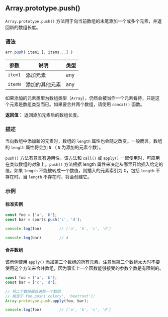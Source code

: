 ## Array.prototype.push()

`Array.prototype.push()` 方法用于向当前数组的末尾添加一个或多个元素，并返回新的数组长度。

### 语法

```js
arr.push( item1 [, items...] )
```

| 参数    | 说明           | 类型 |
| ------- | -------------- | ---- |
| `item1` | 添加元素       | any  |
| `itemN` | 添加的其他元素 | any  |

如果添加的元素类型为数组类型（`Array`），仍然会被当作一个元素看待，只是这个元素是数组类型而已。如果要合并两个数组，请使用 `concat()` 函数。

**返回值：** 返回添加元素后的数组长度。

### 描述

当向数组中添加新的元素时，数组的 `length` 属性也会随之改变。一般而言，数组的 `length` 属性将会加 `N` （ `N` 为添加的元素个数）。

`push()` 方法有意具有通用性。该方法和 `call()` 或 `apply()` 一起使用时，可应用在类似数组的对象上。`push()` 方法根据 length 属性来决定从哪里开始插入给定的值。如果 `length` 不能被转成一个数值，则插入的元素索引为 0，包括 `length` 不存在时。当 `length` 不存在时，将会创建它。

### 示例

#### 标准实例

```js
const foo = ['a', 'b'];
const bar = sports.push('c', 'd');

console.log(foo)		// ['a', 'b', 'c', 'd']

console.log(bar)		// 4
```

#### 合并数组

该示例使用 `apply()` 添加第二个数组的所有元素。注意当第二个数组太大时不要使用这个方法来合并数组，因为事实上一个函数能够接受的参数个数是有限制的。

```js
const foo = ['a', 'b'];
const bar = ['c', 'd'];

// 将二个数组融合进第一个数组
// 相当于 foo.push('celery', 'beetroot');
Array.prototype.push.apply(foo, bar);

console.log(foo)		// ['a', 'b', 'c', 'd']
```

